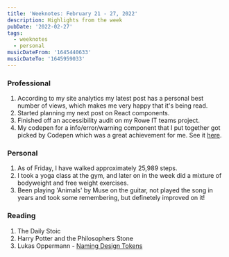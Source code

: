 ```yaml
---
title: 'Weeknotes: February 21 - 27, 2022'
description: Highlights from the week
pubDate: '2022-02-27'
tags:
  - weeknotes
  - personal
musicDateFrom: '1645440633'
musicDateTo: '1645959033'
---
```


### Professional

1. According to my site analytics my latest post has a personal best number of views, which makes me very happy that it's being read.
1. Started planning my next post on React components.
1. Finished off an accessibility audit on my Rowe IT teams project.
1. My codepen for a info/error/warning component that I put together got picked by Codepen which was a great achievement for me. See it [here](https://codepen.io/dominickjay217/pen/BamOBRZ).

### Personal

1. As of Friday, I have walked approximately 25,989 steps.
1. I took a yoga class at the gym, and later on in the week did a mixture of bodyweight and free weight exercises.
1. Been playing 'Animals' by Muse on the guitar, not played the song in years and took some remembering, but definetely improved on it!

### Reading

1. The Daily Stoic
1. Harry Potter and the Philosophers Stone
1. Lukas Oppermann - [Naming Design Tokens](https://uxdesign.cc/naming-design-tokens-9454818ed7cb)
